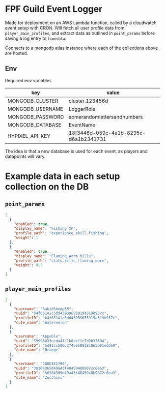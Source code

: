 # FPF Guild Event Logger

Made for deployment on an AWS Lambda function, called by a cloudwatch event setup with CRON. Will fetch all user profile data from `player_main_profiles`, and extract data as outlined in `point_params` before saving a log entry to `timedata`.

Connects to a mongodb atlas instance where each of the collections above are hosted.

## Env

Required env variables

| key              | value                                 |
| ---------------- | ------------------------------------- |
| MONGODB_CLUSTER  | cluster.123456d                       |
| MONGODB_USERNAME | LoggerRole                            |
| MONGODB_PASSWORD | somerandomlettersandnumbers           |
| MONGODB_DATABASE | EventName                             |
| HYPIXEL_API_KEY  | 18f3446d-059c-4e1b-8235c-d6a1b2341731 |

The idea is that a new database is used for each event, as players and datapoints will vary.

# Example data in each setup collection on the DB

## `point_params`

```json
[
  {
    "enabled": true,
    "display_name": "Fishing XP",
    "profile_path": "experience_skill_fishing",
    "weight": 1
  },
  {
    "enabled": true,
    "display_name": "Flaming Worm Kills",
    "profile_path": "stats.kills_flaming_worm",
    "weight": 8.5
  }
]
```

## `player_main_profiles`

```json
[
  {
    "username": "RabidSheep55",
    "uuid": "b4f65141c5dd43939655919a519d957c",
    "profileID": "b4f65141c5dd43939655919a519d957c",
    "cute_name": "Watermelon"
  },
  {
    "username": "Appable",
    "uuid": "59998433ceda41c1b0acffe7d9b33594",
    "profileID": "5d81ccb06c2745e58818c865b01edb69",
    "cute_name": "Orange"
  },
  {
    "username": "COOKIE1799",
    "uuid": "30104365d49a43f4845948b9872c0ea3",
    "profileID": "30104365d49a43f4845948b9872c0ea3",
    "cute_name": "Zucchini"
  }
]
```
